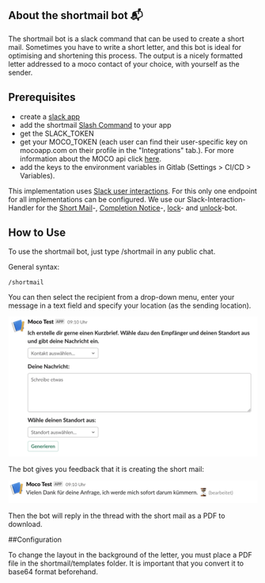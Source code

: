 ## About the shortmail bot :mailbox_with_mail:

The shortmail bot is a slack command that can be used to create a short mail. Sometimes you have to write a short letter, and this bot is ideal for optimising and shortening this process. The output is a nicely formatted letter addressed to a moco contact of your choice, with yourself as the sender.

## Prerequisites

- create a [slack app](https://api.slack.com/authentication/basics)
- add the shortmail [Slash Command](https://api.slack.com/interactivity/slash-commands) to your app
- get the SLACK_TOKEN
- get your MOCO_TOKEN (each user can find their user-specific key on mocoapp.com on their profile in the "Integrations" tab.). For more information about the MOCO api click [here](https://github.com/hundertzehn/mocoapp-api-docs).
- add the keys to the environment variables in Gitlab (Settings > CI/CD > Variables).

This implementation uses [Slack user interactions](https://api.slack.com/interactivity/handling). For this only one endpoint for all implementations can be configured. We use our Slack-Interaction-Handler for the [Short Mail](shortmail.md)-, [Completion Notice](completionNotice.md)-, [lock](lock-project.md)- and [unlock](lock-project.md)-bot.

## How to Use

To use the shortmail bot, just type /shortmail in any public chat.

General syntax:

```
/shortmail
```

You can then select the recipient from a drop-down menu, enter your message in a text field and specify your location (as the sending location).

![shortmail](shortmail.png)

The bot gives you feedback that it is creating the short mail:

![shortmail](shortmail2.png)

Then the bot will reply in the thread with the short mail as a PDF to download.

##Configuration

To change the layout in the background of the letter, you must place a PDF file in the shortmail/templates folder. It is important that you convert it to base64 format beforehand.
